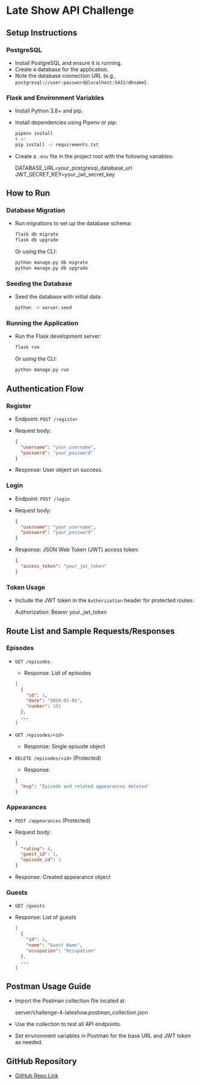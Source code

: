 # Late Show API Challenge

## Setup Instructions

### PostgreSQL

- Install PostgreSQL and ensure it is running.
- Create a database for the application.
- Note the database connection URL (e.g., `postgresql://user:password@localhost:5432/dbname`).

### Flask and Environment Variables

- Install Python 3.8+ and pip.
- Install dependencies using Pipenv or pip:

  ```bash
  pipenv install
  # or
  pip install -r requirements.txt
  ```

- Create a `.env` file in the project root with the following variables:
  
  DATABASE_URL=your_postgresql_database_url
  JWT_SECRET_KEY=your_jwt_secret_key

## How to Run

### Database Migration

- Run migrations to set up the database schema:

  ```bash
  flask db migrate
  flask db upgrade
  ```

  Or using the CLI:

  ```bash
  python manage.py db migrate
  python manage.py db upgrade
  ```

### Seeding the Database

- Seed the database with initial data:

  ```bash
  python -m server.seed

  ```

### Running the Application

- Run the Flask development server:

  ```bash
  flask run
  ```

  Or using the CLI:

  ```bash
  python manage.py run
  ```

## Authentication Flow

### Register

- Endpoint: `POST /register`
- Request body:

  ```json
  {
    "username": "your_username",
    "password": "your_password"
  }
  ```

- Response: User object on success.

### Login

- Endpoint: `POST /login`
- Request body:

  ```json
  {
    "username": "your_username",
    "password": "your_password"
  }
  ```

- Response: JSON Web Token (JWT) access token:

  ```json
  {
    "access_token": "your_jwt_token"
  }
  ```

### Token Usage

- Include the JWT token in the `Authorization` header for protected routes:

  Authorization: Bearer your_jwt_token

## Route List and Sample Requests/Responses

### Episodes

- `GET /episodes`
  - Response: List of episodes

  ```json
  [
    {
      "id": 1,
      "date": "2024-01-01",
      "number": 101
    },
    ...
  ]
  ```

- `GET /episodes/<id>`
  - Response: Single episode object
- `DELETE /episodes/<id>` (Protected)
  - Response:

  ```json
  {
    "msg": "Episode and related appearances deleted"
  }
  ```

### Appearances

- `POST /appearances` (Protected)
- Request body:

  ```json
  {
    "rating": 4,
    "guest_id": 1,
    "episode_id": 1
  }
  ```

- Response: Created appearance object

### Guests

- `GET /guests`
- Response: List of guests

  ```json
  [
    {
      "id": 1,
      "name": "Guest Name",
      "occupation": "Occupation"
    },
    ...
  ]
  ```

## Postman Usage Guide

- Import the Postman collection file located at:

  server/challenge-4-lateshow.postman_collection.json

- Use the collection to test all API endpoints.
- Set environment variables in Postman for the base URL and JWT token as needed.

## GitHub Repository

- [GitHub Repo Link](https://github.com/DunstanKiiru/late-show-api-challenge)  
